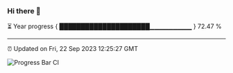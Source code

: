 ### Hi there 👋

⏳ Year progress { █████████████████████▁▁▁▁▁▁▁▁▁ } 72.47 %

---

⏰ Updated on Fri, 22 Sep 2023 12:25:27 GMT

![Progress Bar CI](https://github.com/liununu/liununu/workflows/Progress%20Bar%20CI/badge.svg)
